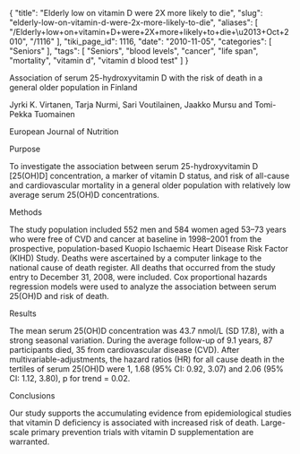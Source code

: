 {
    "title": "Elderly low on vitamin D were 2X more likely to die",
    "slug": "elderly-low-on-vitamin-d-were-2x-more-likely-to-die",
    "aliases": [
        "/Elderly+low+on+vitamin+D+were+2X+more+likely+to+die+\u2013+Oct+2010",
        "/1116"
    ],
    "tiki_page_id": 1116,
    "date": "2010-11-05",
    "categories": [
        "Seniors"
    ],
    "tags": [
        "Seniors",
        "blood levels",
        "cancer",
        "life span",
        "mortality",
        "vitamin d",
        "vitamin d blood test"
    ]
}


Association of serum 25-hydroxyvitamin D with the risk of death in a general older population in Finland

Jyrki K. Virtanen, Tarja Nurmi, Sari Voutilainen, Jaakko Mursu and Tomi-Pekka Tuomainen

European Journal of Nutrition

Purpose  

To investigate the association between serum 25-hydroxyvitamin D <span>[25(OH)D]</span> concentration, a marker of vitamin D status, and risk of all-cause and cardiovascular mortality in a general older population with relatively low average serum 25(OH)D concentrations.

Methods  

The study population included 552 men and 584 women aged 53–73 years who were free of CVD and cancer at baseline in 1998–2001 from the prospective, population-based Kuopio Ischaemic Heart Disease Risk Factor (KIHD) Study. Deaths were ascertained by a computer linkage to the national cause of death register. All deaths that occurred from the study entry to December 31, 2008, were included. Cox proportional hazards regression models were used to analyze the association between serum 25(OH)D and risk of death.

Results  

The mean serum 25(OH)D concentration was 43.7 nmol/L (SD 17.8), with a strong seasonal variation. During the average follow-up of 9.1 years, 87 participants died, 35 from cardiovascular disease (CVD). After multivariable-adjustments, the hazard ratios (HR) for all cause death in the tertiles of serum 25(OH)D were 1, 1.68 (95% CI: 0.92, 3.07) and 2.06 (95% CI: 1.12, 3.80), p for trend = 0.02.

Conclusions  

Our study supports the accumulating evidence from epidemiological studies that vitamin D deficiency is associated with increased risk of death. Large-scale primary prevention trials with vitamin D supplementation are warranted.